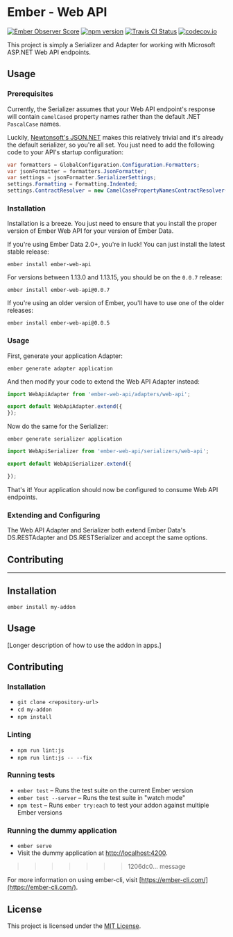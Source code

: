 # Ember - Web API

[![Ember Observer Score](http://emberobserver.com/badges/ember-web-api.svg)](http://emberobserver.com/addons/ember-web-api)
[![npm version](https://badge.fury.io/js/ember-web-api.svg)](http://badge.fury.io/js/ember-web-api)
[![Travis CI Status](https://travis-ci.org/CrshOverride/ember-web-api.svg?branch=master)](https://travis-ci.org/CrshOverride/ember-web-api.svg?branch=master)
[![codecov.io](https://codecov.io/github/CrshOverride/ember-web-api/coverage.svg?branch=master)](https://codecov.io/github/CrshOverride/ember-web-api?branch=master)

This project is simply a Serializer and Adapter for working with Microsoft ASP.NET Web API endpoints.

## Usage

### Prerequisites

Currently, the Serializer assumes that your Web API endpoint's response will contain `camelCased` property names rather than the default .NET `PascalCase` names.

Luckily, [Newtonsoft's JSON.NET](http://www.newtonsoft.com/json) makes this relatively trivial and it's already the default serializer, so you're all set. You just need to add the following code to your API's startup configuration:

```csharp
var formatters = GlobalConfiguration.Configuration.Formatters;
var jsonFormatter = formatters.JsonFormatter;
var settings = jsonFormatter.SerializerSettings;
settings.Formatting = Formatting.Indented;
settings.ContractResolver = new CamelCasePropertyNamesContractResolver();
```

### Installation

Installation is a breeze. You just need to ensure that you install the proper version of Ember Web API for your version of Ember Data.

If you're using Ember Data 2.0+, you're in luck! You can just install the latest stable release:

```
ember install ember-web-api
```

For versions between 1.13.0 and 1.13.15, you should be on the `0.0.7` release:

```
ember install ember-web-api@0.0.7
```

If you're using an older version of Ember, you'll have to use one of the older releases:

```
ember install ember-web-api@0.0.5
```

### Usage

First, generate your application Adapter:

```
ember generate adapter application
```

And then modify your code to extend the Web API Adapter instead:

```javascript
import WebApiAdapter from 'ember-web-api/adapters/web-api';

export default WebApiAdapter.extend({
});
```

Now do the same for the Serializer:

```
ember generate serializer application
```

```javascript
import WebApiSerializer from 'ember-web-api/serializers/web-api';

export default WebApiSerializer.extend({

});
```

That's it! Your application should now be configured to consume Web API endpoints.

### Extending and Configuring
The Web API Adapter and Serializer both extend Ember Data's DS.RESTAdapter and DS.RESTSerializer and accept the same options.

## Contributing
------------------------------------------------------------------------------

Installation
------------------------------------------------------------------------------

```
ember install my-addon
```


Usage
------------------------------------------------------------------------------

[Longer description of how to use the addon in apps.]


Contributing
------------------------------------------------------------------------------

### Installation

* `git clone <repository-url>`
* `cd my-addon`
* `npm install`

### Linting

* `npm run lint:js`
* `npm run lint:js -- --fix`

### Running tests

* `ember test` – Runs the test suite on the current Ember version
* `ember test --server` – Runs the test suite in "watch mode"
* `npm test` – Runs `ember try:each` to test your addon against multiple Ember versions

### Running the dummy application

* `ember serve`
* Visit the dummy application at [http://localhost:4200](http://localhost:4200).
>>>>>>> 1206dc0... message

For more information on using ember-cli, visit [https://ember-cli.com/](https://ember-cli.com/).

License
------------------------------------------------------------------------------

This project is licensed under the [MIT License](LICENSE.md).
